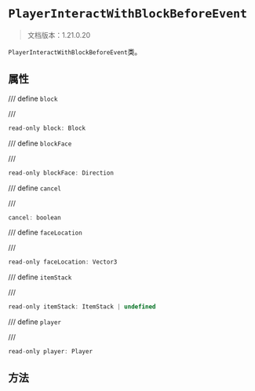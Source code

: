 # `PlayerInteractWithBlockBeforeEvent`

> 文档版本：1.21.0.20

`PlayerInteractWithBlockBeforeEvent`类。

## 属性

/// define
`block`


///

```js
read-only block: Block
```


/// define
`blockFace`


///

```js
read-only blockFace: Direction
```


/// define
`cancel`


///

```js
cancel: boolean
```


/// define
`faceLocation`


///

```js
read-only faceLocation: Vector3
```


/// define
`itemStack`


///

```js
read-only itemStack: ItemStack | undefined
```


/// define
`player`


///

```js
read-only player: Player
```


## 方法
